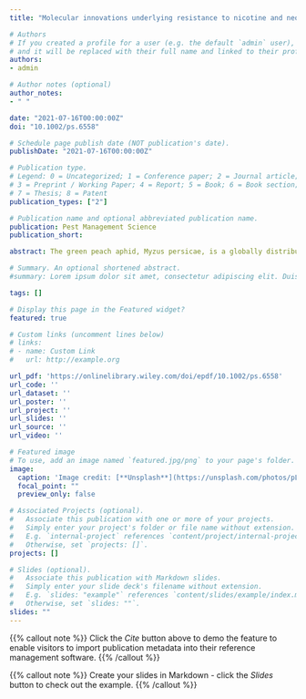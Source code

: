 ```yaml
---
title: "Molecular innovations underlying resistance to nicotine and neonicotinoids in the aphid Myzus persicae"

# Authors
# If you created a profile for a user (e.g. the default `admin` user), write the username (folder name) here 
# and it will be replaced with their full name and linked to their profile.
authors:
- admin

# Author notes (optional)
author_notes:
- " "

date: "2021-07-16T00:00:00Z"
doi: "10.1002/ps.6558"

# Schedule page publish date (NOT publication's date).
publishDate: "2021-07-16T00:00:00Z"

# Publication type.
# Legend: 0 = Uncategorized; 1 = Conference paper; 2 = Journal article;
# 3 = Preprint / Working Paper; 4 = Report; 5 = Book; 6 = Book section;
# 7 = Thesis; 8 = Patent
publication_types: ["2"]

# Publication name and optional abbreviated publication name.
publication: Pest Management Science
publication_short:

abstract: The green peach aphid, Myzus persicae, is a globally distributed highly damaging crop pest. This species has demonstrated an exceptional ability to evolve resistance to both synthetic insecticides used for control, and natural insecticides produced by certain plants as a chemical defence against insect attack. Here we review work characterising the evolution of resistance in M. persicae to the natural insecticide nicotine and the structurally related class of synthetic neonicotinoid insecticides. We outline how research on this topic has provided insights into long-standing questions of both evolutionary and applied importance. These include questions pertaining to the origins of novel traits, the number and nature of mutational events or “adaptive steps” underlying the evolution of new phenotypes, and whether host plant adaptations can be co-opted to confer resistance to synthetic insecticides. Finally, research on the molecular mechanisms underlying insecticide resistance in M. persicae has generated several outstanding questions on the genetic architecture of resistance to both natural and synthetic xenobiotics, and we conclude by identifying key knowledge gaps for future research.

# Summary. An optional shortened abstract.
#summary: Lorem ipsum dolor sit amet, consectetur adipiscing elit. Duis posuere tellus ac convallis placerat. Proin tincidunt magna sed ex sollicitudin condimentum.

tags: []

# Display this page in the Featured widget?
featured: true

# Custom links (uncomment lines below)
# links:
# - name: Custom Link
#   url: http://example.org

url_pdf: 'https://onlinelibrary.wiley.com/doi/epdf/10.1002/ps.6558'
url_code: ''
url_dataset: ''
url_poster: ''
url_project: ''
url_slides: ''
url_source: ''
url_video: ''

# Featured image
# To use, add an image named `featured.jpg/png` to your page's folder. 
image:
  caption: 'Image credit: [**Unsplash**](https://unsplash.com/photos/pLCdAaMFLTE)'
  focal_point: ""
  preview_only: false

# Associated Projects (optional).
#   Associate this publication with one or more of your projects.
#   Simply enter your project's folder or file name without extension.
#   E.g. `internal-project` references `content/project/internal-project/index.md`.
#   Otherwise, set `projects: []`.
projects: []

# Slides (optional).
#   Associate this publication with Markdown slides.
#   Simply enter your slide deck's filename without extension.
#   E.g. `slides: "example"` references `content/slides/example/index.md`.
#   Otherwise, set `slides: ""`.
slides: ""
---
```


{{% callout note %}}
Click the *Cite* button above to demo the feature to enable visitors to import publication metadata into their reference management software.
{{% /callout %}}

{{% callout note %}}
Create your slides in Markdown - click the *Slides* button to check out the example.
{{% /callout %}}
